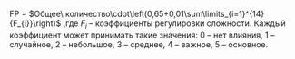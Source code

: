 FP = $Общее\ количество\cdot\left(0,65+0,01\sum\limits_{i=1}^{14}{F_{i}}\right)$
,где $F_i$ – коэффициенты регулировки сложности. Каждый коэффициент может принимать такие значения: 0 – нет влияния, 1 – случайное, 2 – небольшое, 3 – среднее, 4 – важное, 5 – основное.